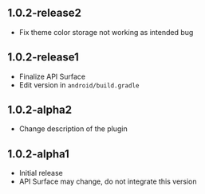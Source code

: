 ## 1.0.2-release2

* Fix theme color storage not working as intended bug

## 1.0.2-release1

* Finalize API Surface
* Edit version in `android/build.gradle`

## 1.0.2-alpha2

* Change description of the plugin

## 1.0.2-alpha1

* Initial release
* API Surface may change, do not integrate this version
